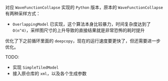 对应 `WaveFunctionCollapse` 实现的 `Python` 版本，原本的 `WaveFunctionCollapse` 有两种采样方式：

- `OverlappingModel` 已实现，这个算法本身比较暴力，时间复杂度达到了 `O(n^4)`，采样图尺寸的上升导致的直接结果就是非常恐怖的耗时提升

优化了下之前循环里面的 `deepcopy`，现在的运行速度要更快了，但还需要进一步优化。

TODO:

- 实现 `SimpleTiledModel`
- 接入原仓库的 `xml`，以及各个生成参数